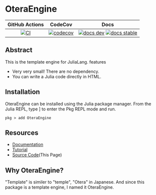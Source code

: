 # OteraEngine

|GitHub Actions|CodeCov|Docs|
|:------------:|:------:|:--------:|
|[![CI][CI-img]][CI-url] |[![codecov][codecov-img]][codecov-url]|[![docs dev][docs-dev-img]][docs-dev-url] [![docs stable][docs-stable-img]][docs-stable-url]|

## Abstract
This is the template engine for JuliaLang.
features
- Very very small! There are no dependency.
- You can write a Julia code directly in HTML.

## Installation

OteraEngine can be installed using the Julia package manager. From the Julia REPL, type ] to enter the Pkg REPL mode and run.
```
pkg > add OteraEngine
```

## Resources
- [Documentation](https://mommawatasu.github.io/OteraEngine.jl/dev/)
- [Tutorial](https://mommawatasu.github.io/OteraEngine.jl/dev/tutorial/)
- [Source Code](https://github.com/MommaWatasu/OteraEngine.jl)(This Page)

## Why OteraEngine?
"Template" is similer to "temple", "Otera" in Japanese. And since this package is a template engine,  I named it OteraEngine.

[CI-img]: https://github.com/QGMW22/Jinja.jl/actions/workflows/CI.yml/badge.svg
[CI-url]: https://github.com/QGMW22/Jinja.jl/actions/workflows/CI.yml

[codecov-img]: https://codecov.io/gh/MommaWatasu/OteraEngine.jl/branch/master/graph/badge.svg?token=HV07A2W0WH
[codecov-url]: https://codecov.io/gh/MommaWatasu/OteraEngine.jl

[docs-dev-img]: https://img.shields.io/badge/docs-dev-blue.svg
[docs-dev-url]: https://mommawatasu.github.io/OteraEngine.jl/dev

[docs-stable-img]: https://img.shields.io/badge/docs-stable-blue.svg
[docs-stable-url]: https://mommawatasu.github.io/OteraEngine.jl/stable
